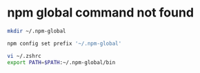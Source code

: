 # npm global command not found

```sh
mkdir ~/.npm-global

npm config set prefix '~/.npm-global'

vi ~/.zshrc
export PATH=$PATH:~/.npm-global/bin
```
